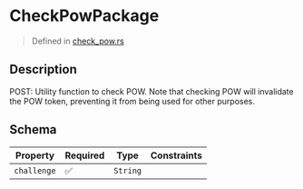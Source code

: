 # CheckPowPackage
> Defined in [check_pow.rs](../../../../interface/src/interface/routes/check_pow.rs)

## Description
POST: Utility function to check POW. Note that checking POW will invalidate the POW token,
preventing it from being used for other purposes.

## Schema

| Property | Required | Type | Constraints |
| --- | --- | --- | --- |
| `challenge` | ✅ | `String` |     | 



